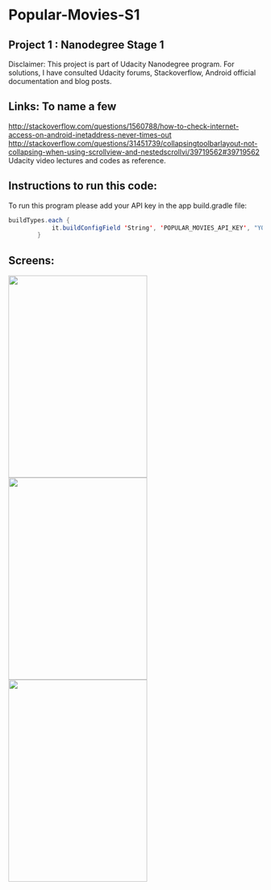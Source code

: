 # Popular-Movies-S1

Project 1 : Nanodegree Stage 1
------------------------------

Disclaimer: 
This project is part of Udacity Nanodegree program. For solutions, I have consulted Udacity forums, Stackoverflow, 
Android official documentation and blog posts.

Links: To name a few
---------------------
http://stackoverflow.com/questions/1560788/how-to-check-internet-access-on-android-inetaddress-never-times-out
<br>http://stackoverflow.com/questions/31451739/collapsingtoolbarlayout-not-collapsing-when-using-scrollview-and-nestedscrollvi/39719562#39719562</br>
Udacity video lectures and codes as reference.

Instructions to run this code:
------------------------------
To run this program please add your API key in the app build.gradle file:

```java
buildTypes.each {
            it.buildConfigField 'String', 'POPULAR_MOVIES_API_KEY', "YOUR_KEY"
        }
```

Screens:
--------
<img src="https://www.dropbox.com/s/454hcv718emo1kb/device-2016-09-28-010534.png?dl=1" width="275" height="400" />  <img src="https://www.dropbox.com/s/q51bnxye9v8ield/device-2016-09-28-010457.png?dl=1" width="275" height="400" /> <img src="https://www.dropbox.com/s/0ajvrczndrn8a9y/device-2016-10-05-133929.png?dl=1" width="275" height="400" />


